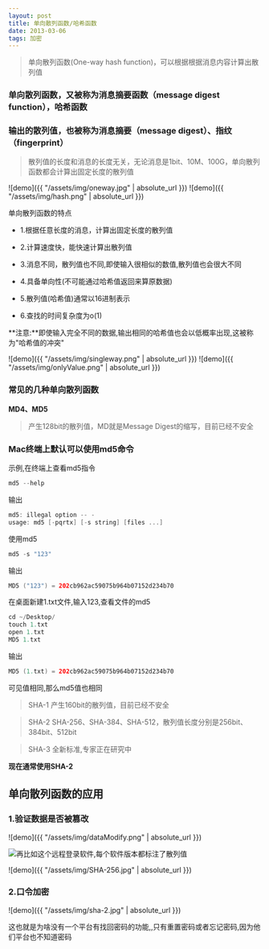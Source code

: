 ```yaml
---
layout: post
title: 单向散列函数/哈希函数
date: 2013-03-06
tags: 加密
---
```


>单向散列函数(One-way hash function)，可以根据根据消息内容计算出散列值

### 单向散列函数，又被称为消息摘要函数（message digest function），哈希函数
### 输出的散列值，也被称为消息摘要（message digest）、指纹（fingerprint）


>散列值的长度和消息的长度无关，无论消息是1bit、10M、100G，单向散列函数都会计算出固定长度的散列值

![demo]({{ "/assets/img/oneway.jpg" | absolute_url }})
![demo]({{ "/assets/img/hash.png" | absolute_url }})


单向散列函数的特点

- 1.根据任意长度的消息，计算出固定长度的散列值

- 2.计算速度快，能快速计算出散列值

- 3.消息不同，散列值也不同,即使输入很相似的数值,散列值也会很大不同

- 4.具备单向性(不可能通过哈希值返回来算原数据)

- 5.散列值(哈希值)通常以16进制表示

- 6.查找的时间复杂度为o(1)

**注意:**即使输入完全不同的数据,输出相同的哈希值也会以低概率出现,这被称为"哈希值的冲突"


![demo]({{ "/assets/img/singleway.png" | absolute_url }})
![demo]({{ "/assets/img/onlyValue.png" | absolute_url }})

### 常见的几种单向散列函数
**MD4、MD5**
>产生128bit的散列值，MD就是Message Digest的缩写，目前已经不安全

### Mac终端上默认可以使用md5命令

示例,在终端上查看md5指令
```swift
md5 --help
```

输出
```swift
md5: illegal option -- -
usage: md5 [-pqrtx] [-s string] [files ...]
```

使用md5
```swift
md5 -s "123"
```
输出
```swift
MD5 ("123") = 202cb962ac59075b964b07152d234b70
```

在桌面新建1.txt文件,输入123,查看文件的md5
```swift
cd ~/Desktop/
touch 1.txt
open 1.txt
MD5 1.txt
```
输出
```swift
MD5 (1.txt) = 202cb962ac59075b964b07152d234b70
```
可见值相同,那么md5值也相同



>SHA-1
产生160bit的散列值，目前已经不安全

>SHA-2
SHA-256、SHA-384、SHA-512，散列值长度分别是256bit、384bit、512bit

>SHA-3
全新标准,专家正在研究中

**现在通常使用SHA-2**

## 单向散列函数的应用 

### 1.验证数据是否被篡改

![demo]({{ "/assets/img/dataModify.png" | absolute_url }})

![再比如这个远程登录软件,每个软件版本都标注了散列值](https://www.realvnc.com/en/connect/download/vnc/)



![demo]({{ "/assets/img/SHA-256.jpg" | absolute_url }})

### 2.口令加密
![demo]({{ "/assets/img/sha-2.jpg" | absolute_url }})

这也就是为啥没有一个平台有找回密码的功能,,只有重置密码或者忘记密码,因为他们平台也不知道密码


